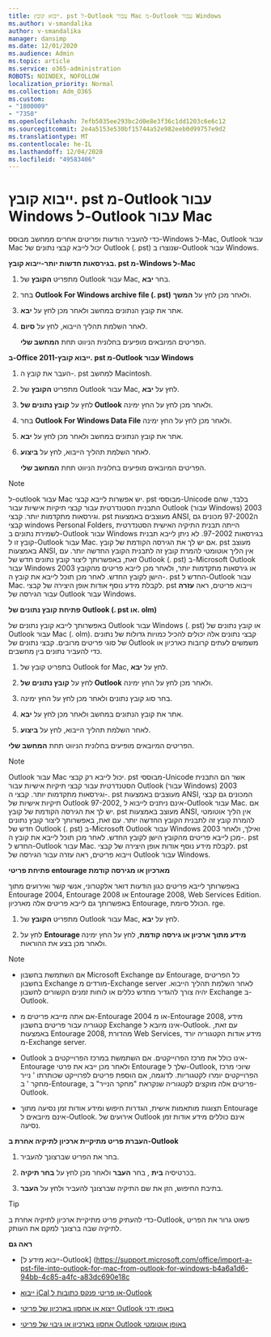 ```yaml
---
title: ייבוא קובץ. pst ל-Outlook עבור Mac מ-Outlook עבור Windows
ms.author: v-smandalika
author: v-smandalika
manager: dansimp
ms.date: 12/01/2020
ms.audience: Admin
ms.topic: article
ms.service: o365-administration
ROBOTS: NOINDEX, NOFOLLOW
localization_priority: Normal
ms.collection: Adm_O365
ms.custom:
- "1800009"
- "7350"
ms.openlocfilehash: 7efb5035ee293bc2d0e8e3f36c1dd1203c6e6c12
ms.sourcegitcommit: 2e4a5153e530bf15744a52e982eeb0d99757e9d2
ms.translationtype: MT
ms.contentlocale: he-IL
ms.lasthandoff: 12/04/2020
ms.locfileid: "49583406"
---
```

# <a name="import-a-pst-file-from-outlook-for-windows-to-outlook-for-mac"></a>ייבוא קובץ. pst מ-Outlook עבור Windows ל-Outlook עבור Mac 

כדי להעביר הודעות ופריטים אחרים ממחשב מבוסס-Windows ל-Mac, Outlook עבור Mac יכול לייבא קבצי נתונים של Outlook (. pst) שנוצרו ב-Outlook עבור Windows.

**בגירסאות חדשות יותר-ייבוא קובץ. pst מ-Windows ל-Mac**

1. מתפריט **הקובץ** של Outlook עבור Mac, בחר **יבא**.

2. בחר **Outlook For Windows archive file (. pst)** ולאחר מכן לחץ על **המשך**.

3. אתר את קובץ הנתונים במחשב ולאחר מכן לחץ על **יבא**.

4. לאחר השלמת תהליך הייבוא, לחץ על **סיום**.

   הפריטים המיובאים מופיעים בחלונית הניווט תחת **המחשב שלי**.


**ב-Office 2011-ייבוא קובץ. pst מ-Outlook עבור Windows**

1. העבר את קובץ ה-. pst למחשב Macintosh.

2. מתפריט **הקובץ** של Outlook עבור Mac, לחץ על **יבא**.

3. לחץ על **קובץ נתונים של Outlook** ולאחר מכן לחץ על החץ ימינה.

4. בחר **Outlook For Windows Data File** ולאחר מכן לחץ על החץ ימינה.

5. אתר את קובץ הנתונים במחשב ולאחר מכן לחץ על **יבא**.

6. לאחר השלמת תהליך הייבוא, לחץ על **ביצוע**.

   הפריטים המיובאים מופיעים בחלונית הניווט תחת **המחשב שלי**.

> [!NOTE]
> ל-outlook עבור Mac יש אפשרות לייבא קבצי. pst מבוססי-Unicode בלבד, שהם התבנית הסטנדרטית עבור קבצי תיקיות אישיות עבור Outlook (עבור Windows) 2003 וגירסאות מתקדמות יותר. קבצי. pst מעוצבים באמצעות ANSI, ה97-2002 מכונים גם קבצי windows Personal Folders, הייתה תבנית התיקיה האישית הסטנדרטית לשמירת נתונים ב-Outlook עבור Windows בגירסאות 97-2002. לא ניתן לייבא תבנית קובץ זו ל-Outlook עבור Mac. אם יש לך את הגירסה הקודמת של קובץ. pst מעוצב באמצעות ANSI, אין הליך אוטומטי להמרת קובץ זה לתבנית הקובץ החדשה יותר. עם זאת, באפשרותך ליצור קובץ נתונים חדש של Outlook (. pst) ב-Microsoft Outlook עבור Windows 2003 או גירסאות מתקדמות יותר, ולאחר מכן לייבא פריטים מהקובץ הישן לקובץ החדש. לאחר מכן תוכל לייבא את קובץ ה-. pst החדש ל-Outlook עבור Mac. לקבלת מידע נוסף אודות אופן היצירה של קבצי. pst וייבוא פריטים, ראה **עזרה** עבור הגירסה של Outlook עבור Windows.

**פתיחת קובץ נתונים של Outlook (. pst או. olm)**

באפשרותך לייבא קובץ נתונים של Outlook עבור Windows (. pst) או קובץ נתונים של Outlook עבור Mac (. olm). קבצי נתונים אלה יכולים להכיל כמויות גדולות של נתונים של סוגי פריטים מרובים. קבצי נתונים של Outlook משמשים לעתים קרובות כארכיון או כדי להעביר נתונים בין מחשבים.

1. בתפריט קובץ של Outlook for Mac, לחץ על **יבא**.

2. לחץ על **קובץ נתונים של Outlook** ולאחר מכן לחץ על החץ ימינה.

3. בחר סוג קובץ נתונים ולאחר מכן לחץ על החץ ימינה.

4. אתר את קובץ הנתונים במחשב ולאחר מכן לחץ על **יבא**.

5. לאחר השלמת תהליך הייבוא, לחץ על **ביצוע**.

הפריטים המיובאים מופיעים בחלונית הניווט תחת **המחשב שלי**.

> [!NOTE]
> Outlook עבור Mac יכול לייבא רק קבצי. pst מבוססי-Unicode אשר הם התבנית הסטנדרטית עבור קבצי תיקיות אישיות עבור Outlook (עבור Windows) 2003 וגירסאות מתקדמות יותר. קבצי ה-. pst מעוצבים באמצעות ANSI, המכונים גם קבצי תיקיות אישיות של Outlook 97-2002, אינם ניתנים לייבוא ל-Outlook עבור Mac. אם יש לך את הגירסה הקודמת של קובץ. pst מעוצב באמצעות ANSI, אין הליך אוטומטי להמרת קובץ זה לתבנית הקובץ החדשה יותר. עם זאת, באפשרותך ליצור קובץ נתונים חדש של Outlook (. pst) ב-Microsoft Outlook עבור Windows 2003 ואילך, ולאחר מכן לייבא פריטים מהקובץ הישן לקובץ החדש. לאחר מכן תוכל לייבא את קובץ ה-. pst החדש ל-Outlook עבור Mac. לקבלת מידע נוסף אודות אופן היצירה של קבצי. pst וייבוא פריטים, ראה עזרה עבור הגירסה של Outlook עבור Windows. 

**פתיחת פריטי entourage מארכיון או מגירסה קודמת**

באפשרותך לייבא פריטים כגון הודעות דואר אלקטרוני, אנשי קשר ואירועים מתוך Entourage 2004, Entourage 2008 או Entourage 2008, Web Services Edition. באפשרותך גם לייבא פריטים אלה מארכיון Entourage, הכולל סיומת. rge.

1. מתפריט **הקובץ** של Outlook עבור Mac, לחץ על **יבא**.

2. לחץ על **Entourage מידע מתוך ארכיון או גירסה קודמת**, לחץ על החץ ימינה ולאחר מכן בצע את ההוראות.

> [!NOTE]
- אם השתמשת בחשבון Microsoft Exchange עם Entourage, כל הפריטים בחשבון Exchange מורדים מ-Exchange server לאחר השלמת תהליך הייבוא. יהיה צורך להגדיר מחדש כללים או לוחות זמנים הקשורים לחשבון Exchange ב-Outlook.

- אם אתה מייבא פריטים מ-Entourage 2004 או מ-Entourage 2008, מידע קטגוריה עבור פריטים בחשבון Exchange אינו מיובא ל-Outlook. עם זאת, באמצעות Entourage 2008, מהדורת Web Services, מידע אודות הקטגוריה יורד מ-Exchange server.

- Outlook אינו כולל את מרכז הפרוייקטים. אם השתמשת במרכז הפרוייקטים ב-Entourage ולאחר מכן ייבא את פרטי Entourage שלך ל-Outlook, שיוכי מרכז הפרוייקטים יומרו לקטגוריות. לדוגמה, אם הוספת פריטים לפרוייקט שכותרתו ' נייר מחקר ' ב-Entourage, פריטים אלה מוקצים לקטגוריה שנקראת "מחקר הנייר" ב-Outlook.

- תצוגות מותאמות אישית, הגדרות חיפוש ומידע אודות זמן נסיעה מתוך Entourage אינם מיובאים ל-Outlook. אירועים של Outlook אינם כוללים מידע אודות זמן נסיעה.

**העברת פריט מתיקיית ארכיון לתיקיה אחרת ב-Outlook**

1. בחר את הפריט שברצונך להעביר.

2. בכרטיסיה **בית** , בחר **העבר** ולאחר מכן לחץ על **בחר תיקיה**.

3. בתיבת החיפוש, הזן את שם התיקיה שברצונך להעביר ולחץ על **העבר**.

> [!TIP]
> כדי להעתיק פריט מתיקיית ארכיון לתיקיה אחרת ב-Outlook, פשוט גרור את הפריט לתיקיה שבה ברצונך למקם את העותק.

**ראה גם**

- [ייבוא מידע ל-Outlook] (https://support.microsoft.com/office/import-a-pst-file-into-outlook-for-mac-from-outlook-for-windows-b4a6a1d6-94bb-4c85-a4fc-a83dc690e18c

- [ייבוא iCal או פריטי פנקס כתובות ל-Outlook](https://support.microsoft.com/office/import-ical-or-address-book-items-into-outlook-for-mac-0450a248-6a40-4f84-ba9c-6c545bc11639)


- [ייצוא או אחסון בארכיון של פריטי Outlook באופן ידני](https://support.microsoft.com/office/export-items-to-an-archive-file-in-outlook-for-mac-281a62bf-cc42-46b1-9ad5-6bda80ca3106)

- [אחסון בארכיון או גיבוי של פריטי Outlook באופן אוטומטי](https://support.microsoft.com/office/automatically-archive-or-back-up-outlook-for-mac-items-441fcce5-2262-4b64-ac8c-fa949df989f5)
